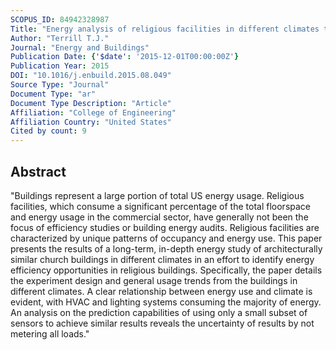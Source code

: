 ```yaml
---
SCOPUS_ID: 84942328987
Title: "Energy analysis of religious facilities in different climates through a long-term energy study"
Author: "Terrill T.J."
Journal: "Energy and Buildings"
Publication Date: {'$date': '2015-12-01T00:00:00Z'}
Publication Year: 2015
DOI: "10.1016/j.enbuild.2015.08.049"
Source Type: "Journal"
Document Type: "ar"
Document Type Description: "Article"
Affiliation: "College of Engineering"
Affiliation Country: "United States"
Cited by count: 9
---
```


## Abstract
"Buildings represent a large portion of total US energy usage. Religious facilities, which consume a significant percentage of the total floorspace and energy usage in the commercial sector, have generally not been the focus of efficiency studies or building energy audits. Religious facilities are characterized by unique patterns of occupancy and energy use. This paper presents the results of a long-term, in-depth energy study of architecturally similar church buildings in different climates in an effort to identify energy efficiency opportunities in religious buildings. Specifically, the paper details the experiment design and general usage trends from the buildings in different climates. A clear relationship between energy use and climate is evident, with HVAC and lighting systems consuming the majority of energy. An analysis on the prediction capabilities of using only a small subset of sensors to achieve similar results reveals the uncertainty of results by not metering all loads."
